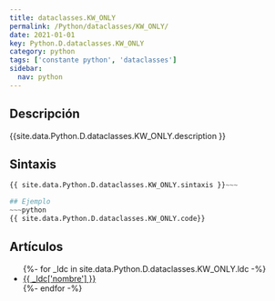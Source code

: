 ```yaml
---
title: dataclasses.KW_ONLY
permalink: /Python/dataclasses/KW_ONLY/
date: 2021-01-01
key: Python.D.dataclasses.KW_ONLY
category: python
tags: ['constante python', 'dataclasses']
sidebar: 
  nav: python
---
```


## Descripción
{{site.data.Python.D.dataclasses.KW_ONLY.description }}

## Sintaxis
~~~python
{{ site.data.Python.D.dataclasses.KW_ONLY.sintaxis }}~~~

## Ejemplo
~~~python
{{ site.data.Python.D.dataclasses.KW_ONLY.code}}
~~~

## Artículos
<ul>
{%- for _ldc in site.data.Python.D.dataclasses.KW_ONLY.ldc -%}
   <li>
       <a href="{{_ldc['url'] }}">{{ _ldc['nombre'] }}</a>
   </li>
{%- endfor -%}
</ul>
